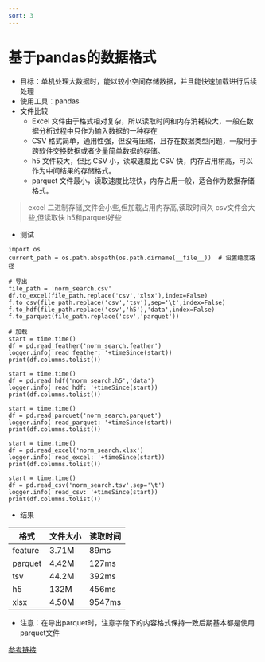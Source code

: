 ```yaml
---
sort: 3
---
```



# 基于pandas的数据格式
* 目标：单机处理大数据时，能以较小空间存储数据，并且能快速加载进行后续处理
* 使用工具：pandas
* 文件比较
    * Excel 文件由于格式相对复杂，所以读取时间和内存消耗较大，一般在数据分析过程中只作为输入数据的一种存在
    * CSV 格式简单，通用性强，但没有压缩，且存在数据类型问题，一般用于跨软件交换数据或者少量简单数据的存储。
    * h5 文件较大，但比 CSV 小，读取速度比 CSV 快，内存占用稍高，可以作为中间结果的存储格式。
    * parquet 文件最小，读取速度比较快，内存占用一般，适合作为数据存储格式。
    
> excel 二进制存储,文件会小些,但加载占用内存高,读取时间久
> csv文件会大些,但读取快
> h5和parquet好些


* 测试
```
import os
current_path = os.path.abspath(os.path.dirname(__file__))  # 设置绝度路径

# 导出
file_path = 'norm_search.csv'
df.to_excel(file_path.replace('csv','xlsx'),index=False)
f.to_csv(file_path.replace('csv','tsv'),sep='\t',index=False)
f.to_hdf(file_path.replace('csv','h5'),'data',index=False)
f.to_parquet(file_path.replace('csv','parquet')) 
  
# 加载         
start = time.time()
df = pd.read_feather('norm_search.feather')
logger.info('read_feather: '+timeSince(start))
print(df.columns.tolist())

start = time.time()
df = pd.read_hdf('norm_search.h5','data')
logger.info('read_hdf: '+timeSince(start))
print(df.columns.tolist())

start = time.time()
df = pd.read_parquet('norm_search.parquet')
logger.info('read_parquet: '+timeSince(start))
print(df.columns.tolist())

start = time.time()
df = pd.read_excel('norm_search.xlsx')
logger.info('read_excel: '+timeSince(start))
print(df.columns.tolist())

start = time.time()
df = pd.read_csv('norm_search.tsv',sep='\t')
logger.info('read_csv: '+timeSince(start))
print(df.columns.tolist())
```

* 结果

| 格式 | 文件大小 | 读取时间 |
| --- | --- | --- |
| feature | 3.71M | 89ms |
| parquet | 4.42M | 127ms |
| tsv | 44.2M | 392ms |
| h5 | 132M | 456ms |
| xlsx | 4.50M | 9547ms |


* 注意：在导出parquet时，注意字段下的内容格式保持一致后期基本都是使用parquet文件


[参考链接](https://www.kaggle.com/code/rohanrao/tutorial-on-reading-large-datasets/notebook)
